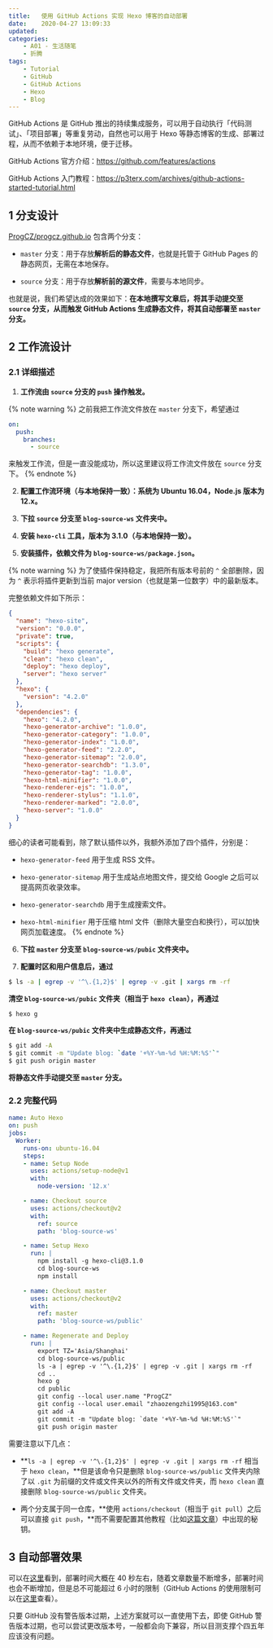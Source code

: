 ```yaml
---
title:   使用 GitHub Actions 实现 Hexo 博客的自动部署
date:    2020-04-27 13:09:33
updated:
categories:
    - A01 - 生活随笔
    - 折腾
tags:
    - Tutorial
    - GitHub
    - GitHub Actions
    - Hexo
    - Blog
---
```


GitHub Actions 是 GitHub 推出的持续集成服务，可以用于自动执行「代码测试」、「项目部署」等重复劳动，自然也可以用于 Hexo 等静态博客的生成、部署过程，从而不依赖于本地环境，便于迁移。

<!-- more -->

GitHub Actions 官方介绍：<https://github.com/features/actions>

GitHub Actions 入门教程：<https://p3terx.com/archives/github-actions-started-tutorial.html>

## 1 分支设计

[ProgCZ/progcz.github.io](https://github.com/ProgCZ/progcz.github.io) 包含两个分支：

- `master` 分支：用于存放**解析后的静态文件**，也就是托管于 GitHub Pages 的静态网页，无需在本地保存。

- `source` 分支：用于存放**解析前的源文件**，需要与本地同步。

也就是说，我们希望达成的效果如下：**在本地撰写文章后，将其手动提交至 `source` 分支，从而触发 GitHub Actions 生成静态文件，将其自动部署至 `master` 分支。**

## 2 工作流设计

### 2.1 详细描述

1. **工作流由 `source` 分支的 `push` 操作触发。**

  {% note warning %}
  之前我把工作流文件放在 `master` 分支下，希望通过

  ```yaml
  on:
    push:
      branches:
        - source
  ```

  来触发工作流，但是一直没能成功，所以这里建议将工作流文件放在 `source` 分支下。
  {% endnote %}

2. **配置工作流环境（与本地保持一致）：系统为 Ubuntu 16.04，Node.js 版本为 12.x。**

3. **下拉 `source` 分支至 `blog-source-ws` 文件夹中。**

4. **安装 `hexo-cli` 工具，版本为 3.1.0（与本地保持一致）。**

5. **安装插件，依赖文件为 `blog-source-ws/package.json`。**

  {% note warning %}
  为了使插件保持稳定，我把所有版本号前的 `^` 全部删除，因为 `^` 表示将插件更新到当前 major version（也就是第一位数字）中的最新版本。

  完整依赖文件如下所示：

  ```json code https://github.com/ProgCZ/progcz.github.io/blob/source/package.json package.json
  {
    "name": "hexo-site",
    "version": "0.0.0",
    "private": true,
    "scripts": {
      "build": "hexo generate",
      "clean": "hexo clean",
      "deploy": "hexo deploy",
      "server": "hexo server"
    },
    "hexo": {
      "version": "4.2.0"
    },
    "dependencies": {
      "hexo": "4.2.0",
      "hexo-generator-archive": "1.0.0",
      "hexo-generator-category": "1.0.0",
      "hexo-generator-index": "1.0.0",
      "hexo-generator-feed": "2.2.0",
      "hexo-generator-sitemap": "2.0.0",
      "hexo-generator-searchdb": "1.3.0",
      "hexo-generator-tag": "1.0.0",
      "hexo-html-minifier": "1.0.0",
      "hexo-renderer-ejs": "1.0.0",
      "hexo-renderer-stylus": "1.1.0",
      "hexo-renderer-marked": "2.0.0",
      "hexo-server": "1.0.0"
    }
  }
  ```

  细心的读者可能看到，除了默认插件以外，我额外添加了四个插件，分别是：

  - `hexo-generator-feed` 用于生成 RSS 文件。

  - `hexo-generator-sitemap` 用于生成站点地图文件，提交给 Google 之后可以提高网页收录效率。

  - `hexo-generator-searchdb` 用于生成搜索文件。

  - `hexo-html-minifier` 用于压缩 html 文件（删除大量空白和换行），可以加快网页加载速度。
  {% endnote %}

6. **下拉 `master` 分支至 `blog-source-ws/pubic` 文件夹中。**

7. **配置时区和用户信息后，通过**

  ```bash
  $ ls -a | egrep -v '^\.{1,2}$' | egrep -v .git | xargs rm -rf
  ```

  **清空 `blog-source-ws/pubic` 文件夹（相当于 `hexo clean`），再通过**

  ```bash
  $ hexo g
  ```

  **在 `blog-source-ws/pubic` 文件夹中生成静态文件，再通过**

  ```bash
  $ git add -A
  $ git commit -m "Update blog: `date '+%Y-%m-%d %H:%M:%S'`"
  $ git push origin master
  ```

  **将静态文件手动提交至 `master` 分支。**

### 2.2 完整代码

```yaml code https://github.com/ProgCZ/progcz.github.io/blob/source/.github/workflows/auto-hexo.yml auto-hexo.yml
name: Auto Hexo
on: push
jobs:
  Worker:
    runs-on: ubuntu-16.04
    steps:
    - name: Setup Node
      uses: actions/setup-node@v1
      with:
        node-version: '12.x'

    - name: Checkout source
      uses: actions/checkout@v2
      with:
        ref: source
        path: 'blog-source-ws'

    - name: Setup Hexo
      run: |
        npm install -g hexo-cli@3.1.0
        cd blog-source-ws
        npm install

    - name: Checkout master
      uses: actions/checkout@v2
      with:
        ref: master
        path: 'blog-source-ws/public'

    - name: Regenerate and Deploy
      run: |
        export TZ='Asia/Shanghai'
        cd blog-source-ws/public
        ls -a | egrep -v '^\.{1,2}$' | egrep -v .git | xargs rm -rf
        cd ..
        hexo g
        cd public
        git config --local user.name "ProgCZ"
        git config --local user.email "zhaozengzhi1995@163.com"
        git add -A
        git commit -m "Update blog: `date '+%Y-%m-%d %H:%M:%S'`"
        git push origin master
```

需要注意以下几点：

- **`ls -a | egrep -v '^\.{1,2}$' | egrep -v .git | xargs rm -rf` 相当于 `hexo clean`，**但是该命令只是删除 `blog-source-ws/public` 文件夹内除了以 `.git` 为前缀的文件或文件夹以外的所有文件或文件夹，而 `hexo clean` 直接删除 `blog-source-ws/public` 文件夹。

- 两个分支属于同一仓库，**使用 `actions/checkout`（相当于 `git pull`）之后可以直接 `git push`，**而不需要配置其他教程（比如[这篇文章](https://mystryl.com/2019/10/github-actions/)）中出现的秘钥。

## 3 自动部署效果

可以在[这里](https://github.com/ProgCZ/progcz.github.io/actions?query=branch%3Asource)看到，部署时间大概在 40 秒左右，随着文章数量不断增多，部署时间也会不断增加，但是总不可能超过 6 小时的限制（GitHub Actions 的使用限制可以在[这里](https://help.github.com/en/actions/getting-started-with-github-actions/about-github-actions#usage-limits)查看）。

只要 GitHub 没有警告版本过期，上述方案就可以一直使用下去，即使 GitHub 警告版本过期，也可以尝试更改版本号，一般都会向下兼容，所以目测支撑个四五年应该没有问题。
